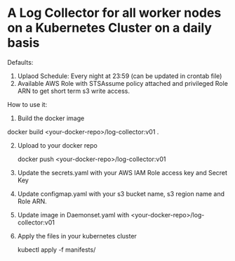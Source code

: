 # A Log Collector for all worker nodes on a Kubernetes Cluster on a daily basis

Defaults:

1. Uplaod Schedule: Every night at 23:59 (can be updated in crontab file)
2. Available AWS Role with STSAssume policy attached and privileged Role ARN to get short term s3 write access.

How to use it:

1. Build the docker image
   
  docker build \<your-docker-repo\>/log-collector:v01 .

2. Upload to your docker repo

   docker push \<your-docker-repo\>/log-collector:v01

3. Update the secrets.yaml with your AWS IAM Role access key and Secret Key

4. Update configmap.yaml with your s3 bucket name, s3 region name and Role ARN.
 
5. Update image in Daemonset.yaml with \<your-docker-repo\>/log-collector:v01

6. Apply the files in your kubernetes cluster

   kubectl apply -f manifests/
